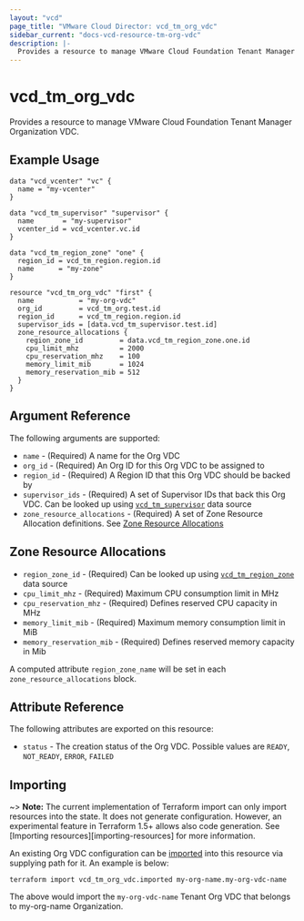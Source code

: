 ```yaml
---
layout: "vcd"
page_title: "VMware Cloud Director: vcd_tm_org_vdc"
sidebar_current: "docs-vcd-resource-tm-org-vdc"
description: |-
  Provides a resource to manage VMware Cloud Foundation Tenant Manager Organization VDC.
---
```


# vcd\_tm\_org\_vdc

Provides a resource to manage VMware Cloud Foundation Tenant Manager Organization VDC.

## Example Usage

```hcl
data "vcd_vcenter" "vc" {
  name = "my-vcenter"
}

data "vcd_tm_supervisor" "supervisor" {
  name       = "my-supervisor"
  vcenter_id = vcd_vcenter.vc.id
}

data "vcd_tm_region_zone" "one" {
  region_id = vcd_tm_region.region.id
  name      = "my-zone"
}

resource "vcd_tm_org_vdc" "first" {
  name           = "my-org-vdc"
  org_id         = vcd_tm_org.test.id
  region_id      = vcd_tm_region.region.id
  supervisor_ids = [data.vcd_tm_supervisor.test.id]
  zone_resource_allocations {
    region_zone_id         = data.vcd_tm_region_zone.one.id
    cpu_limit_mhz          = 2000
    cpu_reservation_mhz    = 100
    memory_limit_mib       = 1024
    memory_reservation_mib = 512
  }
}
```

## Argument Reference

The following arguments are supported:

* `name` - (Required) A name for the Org VDC
* `org_id` - (Required) An Org ID for this Org VDC to be assigned to
* `region_id` - (Required) A Region ID that this Org VDC should be backed by
* `supervisor_ids` - (Required) A set of Supervisor IDs that back this Org VDC. Can be looked up
  using [`vcd_tm_supervisor`](/providers/vmware/vcd/latest/docs/data-sources/tm_supervisor) data source
* `zone_resource_allocations` - (Required) A set of Zone Resource Allocation definitions. See [Zone Resource Allocations](#zone-resource-allocations-block)

<a id="zone-resource-allocations-block"></a>
## Zone Resource Allocations

* `region_zone_id` - (Required) Can be looked up using
  [`vcd_tm_region_zone`](/providers/vmware/vcd/latest/docs/data-sources/tm_region_zone) data source
* `cpu_limit_mhz` - (Required) Maximum CPU consumption limit in MHz
* `cpu_reservation_mhz` - (Required) Defines reserved CPU capacity in MHz
* `memory_limit_mib` - (Required) Maximum memory consumption limit in MiB
* `memory_reservation_mib` - (Required) Defines reserved memory capacity in Mib

A computed attribute `region_zone_name` will be set in each `zone_resource_allocations` block.


## Attribute Reference

The following attributes are exported on this resource:

* `status` - The creation status of the Org VDC. Possible values are `READY`, `NOT_READY`, `ERROR`,
  `FAILED`

## Importing

~> **Note:** The current implementation of Terraform import can only import resources into the
state. It does not generate configuration. However, an experimental feature in Terraform 1.5+ allows
also code generation. See [Importing resources][importing-resources] for more information.

An existing Org VDC configuration can be [imported][docs-import] into this resource
via supplying path for it. An example is
below:

[docs-import]: https://www.terraform.io/docs/import/

```
terraform import vcd_tm_org_vdc.imported my-org-name.my-org-vdc-name
```

The above would import the `my-org-vdc-name` Tenant Org VDC that belongs to my-org-name Organization.